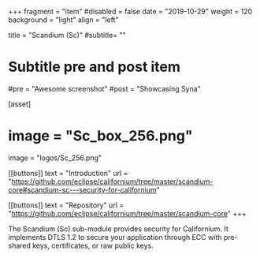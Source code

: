 +++
fragment = "item"
#disabled = false
date = "2019-10-29"
weight = 120
background = "light"
align = "left"

title = "Scandium (Sc)"
#subtitle= ""

# Subtitle pre and post item
#pre = "Awesome screenshot"
#post = "Showcasing Syna"

[asset]
#  image = "Sc_box_256.png"
  image = "logos/Sc_256.png"

[[buttons]]
  text = "Introduction"
  url = "https://github.com/eclipse/californium/tree/master/scandium-core#scandium-sc---security-for-californium"

[[buttons]]
  text = "Repository"
  url = "https://github.com/eclipse/californium/tree/master/scandium-core"
+++

The Scandium (Sc) sub-module provides security for Californium. It implements DTLS 1.2 to secure your application
through ECC with pre-shared keys, certificates, or raw public keys.

<br>
